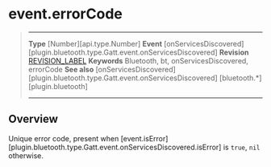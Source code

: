 # event.errorCode

> --------------------- ------------------------------------------------------------------------------------------
> __Type__              [Number][api.type.Number]
> __Event__             [onServicesDiscovered][plugin.bluetooth.type.Gatt.event.onServicesDiscovered]
> __Revision__          [REVISION_LABEL](REVISION_URL)
> __Keywords__          Bluetooth, bt, onServicesDiscovered, errorCode
> __See also__          [onServicesDiscovered][plugin.bluetooth.type.Gatt.event.onServicesDiscovered]
>						[bluetooth.*][plugin.bluetooth]
> --------------------- ------------------------------------------------------------------------------------------

## Overview

Unique error code, present when [event.isError][plugin.bluetooth.type.Gatt.event.onServicesDiscovered.isError] is `true`, `nil` otherwise.